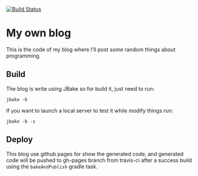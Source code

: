 [![Build Status](https://travis-ci.org/danybmx/blog.svg?branch=master)](https://travis-ci.org/danybmx/blog)

# My own blog

This is the code of my blog where I'll post some random things about programming.

## Build

The blog is write using JBake so for build it, just need to run:

```
jbake -b
```

If you want to launch a local server to test it while modify things run:

```
jbake -b -s
```

## Deploy

This blog use github pages for show the generated code, and generated code will be pushed to gh-pages branch from
travis-ci after a success build using the `bakeAndPublish` gradle task.
